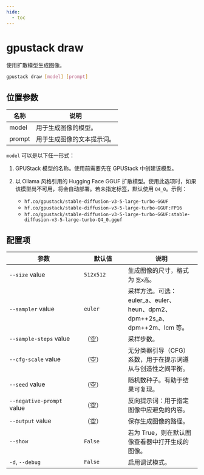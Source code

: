```yaml
---
hide:
  - toc
---
```


# gpustack draw

使用扩散模型生成图像。

```bash
gpustack draw [model] [prompt]
```

## 位置参数

| 名称   | 说明                                     |
| ------ | ---------------------------------------- |
| model  | 用于生成图像的模型。                     |
| prompt | 用于生成图像的文本提示词。               |

`model` 可以是以下任一形式：

1. GPUStack 模型的名称。使用前需要先在 GPUStack 中创建该模型。
2. 以 Ollama 风格引用的 Hugging Face GGUF 扩散模型。使用此选项时，如果该模型尚不可用，将会自动部署。若未指定标签，默认使用 `Q4_0`。示例：

   - `hf.co/gpustack/stable-diffusion-v3-5-large-turbo-GGUF`
   - `hf.co/gpustack/stable-diffusion-v3-5-large-turbo-GGUF:FP16`
   - `hf.co/gpustack/stable-diffusion-v3-5-large-turbo-GGUF:stable-diffusion-v3-5-large-turbo-Q4_0.gguf`


## 配置项

| <div style="width:180px">参数</div> | <div style="width:100px">默认值</div> | 说明                                                                                         |
| ----------------------------------- | -------------------------------------- | -------------------------------------------------------------------------------------------- |
| `--size` value                      | `512x512`                              | 生成图像的尺寸，格式为 `宽x高`。                                                             |
| `--sampler` value                   | `euler`                                | 采样方法。可选：euler_a、euler、heun、dpm2、dpm++2s_a、dpm++2m、lcm 等。                     |
| `--sample-steps` value              | （空）                                 | 采样步数。                                                                                   |
| `--cfg-scale` value                 | （空）                                 | 无分类器引导（CFG）系数，用于在提示词遵从与创造性之间平衡。                                   |
| `--seed` value                      | （空）                                 | 随机数种子。有助于结果可复现。                                                               |
| `--negative-prompt` value           | （空）                                 | 反向提示词：用于指定图像中应避免的内容。                                                     |
| `--output` value                    | （空）                                 | 保存生成图像的路径。                                                                         |
| `--show`                            | `False`                                | 若为 True，则在默认图像查看器中打开生成的图像。                                              |
| `-d`, `--debug`                     | `False`                                | 启用调试模式。                                                                               |